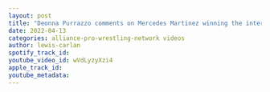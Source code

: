 ```yaml
---
layout: post
title: "Deonna Purrazzo comments on Mercedes Martinez winning the interim ROH Women's Title"
date: 2022-04-13
categories: alliance-pro-wrestling-network videos
author: lewis-carlan
spotify_track_id: 
youtube_video_id: wVdLyzyXzi4
apple_track_id: 
youtube_metadata: 
---
```

